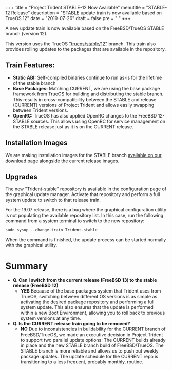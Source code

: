 +++
title = "Project Trident STABLE-12 Now Available"
menutitle = "STABLE-12 Release"
description = "STABLE update train is now available based on TrueOS 12"
date = "2019-07-26"
draft = false
pre = "<i class='fa fa-exclamation'></i>	"
+++

A new update train is now available based on the FreeBSD/TrueOS STABLE branch (version 12).

This version uses the TrueOS ["trueos/stable/12"](https://github.com/trueos/trueos/tree/trueos/stable/12) branch. This train also provides rolling updates to the packages that are available in the repository.

## Train Features:
* **Static ABI:** Self-compiled binaries continue to run as-is for the lifetime of the stable branch
* **Base Packages:** Matching CURRENT, we are using the base package framework from TrueOS for building and distributing the stable branch. This results in cross-compatibility between the STABLE and release (CURRENT) versions of Project Trident and allows easily swapping between Trident versions.
* **OpenRC:** TrueOS has also applied OpenRC changes to the FreeBSD 12-STABLE sources. This allows using OpenRC for service management on the STABLE release just as it is on the CURRENT release.

## Installation Images
We are making installation images for the STABLE branch [available on our download page](https://project-trident.org/download/) alongside the current release images.

## Upgrades
The new "Trident-stable" repository is available in the configuration page of the graphical update manager. Activate that repository and perform a full system update to switch to that release train.

For the 19.07 release, there is a bug where the graphical configuration utility is not populating the available repository list. In this case, run the following command from a system terminal to switch to the new repository:
```
sudo sysup --change-train Trident-stable
```
When the command is finished, the update process can be started normally with the graphical utility.

# Summary
* **Q. Can I switch from the current release (FreeBSD 13) to the stable release (FreeBSD 12)**
   * **YES** Because of the base packages system that Trident uses from TrueOS, switching between different OS versions is as simple as activating the desired package repository and performing a full system update. This also ensures that the update is performed within a new Boot Environment, allowing you to roll back to previous system versions at any time.
* **Q. Is the CURRENT release train going to be removed?**
   * **NO** Due to inconsistencies in buildability for the CURRENT branch of FreeBSD/TrueOS, we made an executive decision in Project Trident to support two parallel update options: The CURRENT builds already in place and the new STABLE branch build of FreeBSD/TrueOS. The STABLE branch is more reliable and allows us to push out weekly package updates. The update schedule for the CURRENT repo is transitioning to a less frequent, probably monthly, routine.
